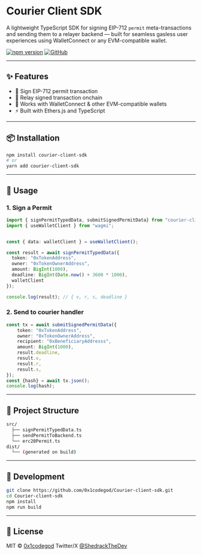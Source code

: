 # Courier Client SDK

A lightweight TypeScript SDK for signing EIP-712 `permit` meta-transactions and sending them to a relayer backend — built for seamless gasless user experiences using WalletConnect or any EVM-compatible wallet.

[![npm version](https://img.shields.io/npm/v/courier-client-sdk)](https://www.npmjs.com/package/courier-client-sdk)
[![GitHub](https://img.shields.io/badge/source-github-blue)](https://github.com/0x1codegod/Courier-client-sdk)

---

## ✨ Features

* 🔐 Sign EIP-712 permit transaction
* 📡 Relay signed transaction onchain
* 🔁 Works with WalletConnect & other EVM-compatible wallets
* ⚡ Built with Ethers.js and TypeScript

---

## 📦 Installation

```bash
npm install courier-client-sdk
# or
yarn add courier-client-sdk
```

---

## 🚀 Usage

### 1. Sign a Permit

```ts
import { signPermitTypedData, submitSignedPermitData} from "courier-client-sdk";
import { useWalletClient } from "wagmi";


const { data: walletClient } = useWalletClient();

const result = await signPermitTypedData({
  token: "0xTokenAddress",
  owner: "0xTokenOwnerAddress",
  amount: BigInt(1000),
  deadline: BigInt(Date.now() + 3600 * 1000),
  walletClient
});

console.log(result); // { v, r, s, deadline }
```

### 2. Send to courier handler

```ts
const tx = await submitSignedPermitData({
    token: "0xTokenAddress",
    owner: "0xTokenOwnerAddress",
    recipient: "0xBeneficiaryAddresss",
    amount: BigInt(1000),
    result.deadline,
    result.v, 
    result.r, 
    result.s,
});
const {hash} = await tx.json();
console.log(hash);
```
---

## 📁 Project Structure

```bash
src/
  ├── signPermitTypedData.ts
  ├── sendPermitToBackend.ts
  └── erc20Permit.ts
dist/
  └── (generated on build)
```

---

## 💠 Development

```bash
git clone https://github.com/0x1codegod/Courier-client-sdk.git
cd Courier-client-sdk
npm install
npm run build
```

---

## 📄 License

MIT © [0x1codegod](https://github.com/0x1codegod)
Twitter/X [@ShedrackTheDev](https://x.com/ShedrackTheDev)